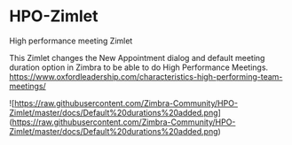 # HPO-Zimlet
High performance meeting Zimlet

This Zimlet changes the New Appointment dialog and default meeting duration option in Zimbra to be able to do High Performance Meetings. 
https://www.oxfordleadership.com/characteristics-high-performing-team-meetings/

![https://raw.githubusercontent.com/Zimbra-Community/HPO-Zimlet/master/docs/Default%20durations%20added.png]
(https://raw.githubusercontent.com/Zimbra-Community/HPO-Zimlet/master/docs/Default%20durations%20added.png)

